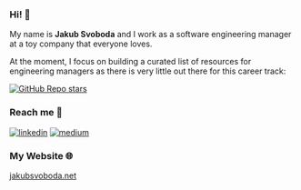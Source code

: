 ### Hi! 👋
My name is **Jakub Svoboda** and I work as a software engineering manager at a toy company that everyone loves.

At the moment, I focus on building a curated list of resources for engineering managers as there is very little out there for this career track:

[![GitHub Repo stars](https://img.shields.io/github/stars/jakubsvobodacz/Awesome-Engineering-Manager?style=social)](https://github.com/jakubsvobodacz/Awesome-Engineering-Manager)


### Reach me 💬
[![linkedin](https://img.shields.io/badge/linkedin-blue?style=for-the-badge&logo=linkedin)](https://www.linkedin.com/in/jakubsvobodacz/)
[![medium](https://img.shields.io/badge/medium-black?style=for-the-badge&logo=medium)](https://medium.com/@jakubsvobodacz)


### My Website 🌐
[jakubsvoboda.net]([https://duckduckgo.com](https://www.jakubsvoboda.net/))

<!--
**jakubsvobodacz/jakubsvobodacz** is a ✨ _special_ ✨ repository because its `README.md` (this file) appears on your GitHub profile.

Here are some ideas to get you started:

- 🔭 I’m currently working on ...
- 🌱 I’m currently learning ...
- 👯 I’m looking to collaborate on ...
- 🤔 I’m looking for help with ...
-  Ask me about ...
- 📫 How to reach me: ...
- 😄 Pronouns: ...
- ⚡ Fun fact: ...
-->
